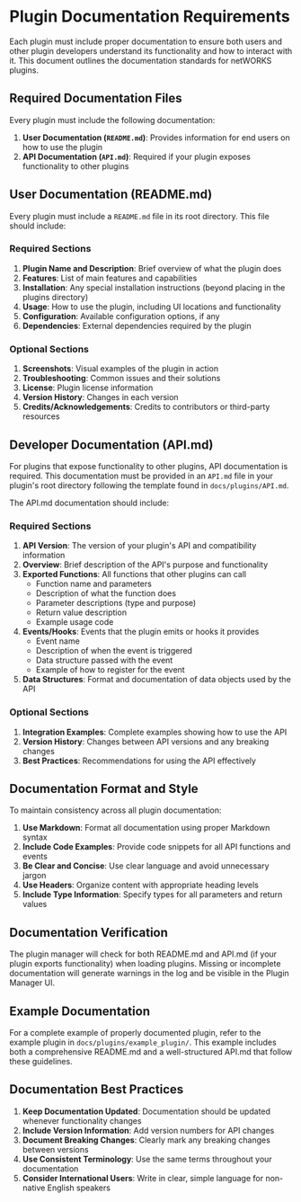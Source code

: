 # Plugin Documentation Requirements

Each plugin must include proper documentation to ensure both users and other plugin developers understand its functionality and how to interact with it. This document outlines the documentation standards for netWORKS plugins.

## Required Documentation Files

Every plugin must include the following documentation:

1. **User Documentation (`README.md`)**: Provides information for end users on how to use the plugin
2. **API Documentation (`API.md`)**: Required if your plugin exposes functionality to other plugins

## User Documentation (README.md)

Every plugin must include a `README.md` file in its root directory. This file should include:

### Required Sections

1. **Plugin Name and Description**: Brief overview of what the plugin does
2. **Features**: List of main features and capabilities
3. **Installation**: Any special installation instructions (beyond placing in the plugins directory)
4. **Usage**: How to use the plugin, including UI locations and functionality
5. **Configuration**: Available configuration options, if any
6. **Dependencies**: External dependencies required by the plugin

### Optional Sections

1. **Screenshots**: Visual examples of the plugin in action
2. **Troubleshooting**: Common issues and their solutions
3. **License**: Plugin license information
4. **Version History**: Changes in each version
5. **Credits/Acknowledgements**: Credits to contributors or third-party resources

## Developer Documentation (API.md)

For plugins that expose functionality to other plugins, API documentation is required. This documentation must be provided in an `API.md` file in your plugin's root directory following the template found in `docs/plugins/API.md`.

The API.md documentation should include:

### Required Sections

1. **API Version**: The version of your plugin's API and compatibility information
2. **Overview**: Brief description of the API's purpose and functionality
3. **Exported Functions**: All functions that other plugins can call
   - Function name and parameters
   - Description of what the function does
   - Parameter descriptions (type and purpose)
   - Return value description
   - Example usage code
4. **Events/Hooks**: Events that the plugin emits or hooks it provides
   - Event name
   - Description of when the event is triggered
   - Data structure passed with the event
   - Example of how to register for the event
5. **Data Structures**: Format and documentation of data objects used by the API

### Optional Sections

1. **Integration Examples**: Complete examples showing how to use the API
2. **Version History**: Changes between API versions and any breaking changes
3. **Best Practices**: Recommendations for using the API effectively

## Documentation Format and Style

To maintain consistency across all plugin documentation:

1. **Use Markdown**: Format all documentation using proper Markdown syntax
2. **Include Code Examples**: Provide code snippets for all API functions and events
3. **Be Clear and Concise**: Use clear language and avoid unnecessary jargon
4. **Use Headers**: Organize content with appropriate heading levels
5. **Include Type Information**: Specify types for all parameters and return values

## Documentation Verification

The plugin manager will check for both README.md and API.md (if your plugin exports functionality) when loading plugins. Missing or incomplete documentation will generate warnings in the log and be visible in the Plugin Manager UI.

## Example Documentation

For a complete example of properly documented plugin, refer to the example plugin in `docs/plugins/example_plugin/`. This example includes both a comprehensive README.md and a well-structured API.md that follow these guidelines.

## Documentation Best Practices

1. **Keep Documentation Updated**: Documentation should be updated whenever functionality changes
2. **Include Version Information**: Add version numbers for API changes
3. **Document Breaking Changes**: Clearly mark any breaking changes between versions
4. **Use Consistent Terminology**: Use the same terms throughout your documentation
5. **Consider International Users**: Write in clear, simple language for non-native English speakers 